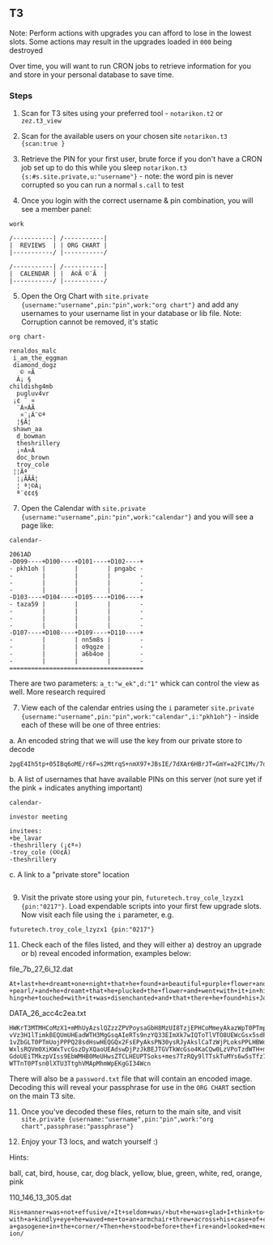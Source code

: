 ## T3

Note: Perform actions with upgrades you can afford to lose in the lowest slots. Some actions may result in the upgrades loaded in `000` being destroyed

Over time, you will want to run CRON jobs to retrieve information for you and store in your personal database to save time.

### Steps

1. Scan for T3 sites using your preferred tool - `notarikon.t2` or `zez.t3_view`

2. Scan for the available users on your chosen site `notarikon.t3 {scan:true }`

3. Retrieve the PIN for your first user, brute force if you don't have a CRON job set up to do this while you sleep `notarikon.t3 {s:#s.site.private,u:"username"}` - note: the word pin is never corrupted so you can run a normal `s.call` to test

4. Once you login with the correct username & pin combination, you will see a member panel:

```
work

/-----------| /-----------| 
|  REVIEWS  | | ORG CHART |
|-----------/ |-----------/

/-----------| /-----------| 
|  CALENDAR | |  Á©Ã ©¨Ã  |
|-----------/ |-----------/
```

5. Open the Org Chart with `site.private {username:"username",pin:"pin",work:"org chart"}` and add any usernames to your username list in your database or lib file. Note: Corruption cannot be removed, it's static

```
org chart- 

renaldos_malc
 i_am_the_eggman
 diamond_dogz
   © ¤Ã 
  Á¡ §
childishg4mb
  pugluv4vr
 ¡¢ ¨ ¤
  ¨Á¤ÁÃ
   ¤¨¡Á¨©ª
  ¦§Ã¦
 shawn_aa
  d_bowman
  theshrillery
  ¡¤Á¤Á
  doc_brown
  troy_cole
 ¦¦Ãª
  ¦¡ÃÃÃ¦
  ¦ ª¦©Á¡
  ª¨¢¢¢§
```

7. Open the Calendar with `site.private {username:"username",pin:"pin",work:"calendar"}` and you will see a page like:

```
calendar- 

2061AD
-D099----+D100----+D101----+D102----+
- pkh1oh |        |        | pngabc -
-        |        |        |        -
-        |        |        |        -
-        |        |        |        -
-D103----+D104----+D105----+D106----+
- taza59 |        |        |        -
-        |        |        |        -
-        |        |        |        -
-        |        |        |        -
-D107----+D108----+D109----+D110----+
-        |        | nn5m8s |        -
-        |        | o9qgze |        -
-        |        | a6b4oe |        -
-        |        |        |        -
=====================================
```

There are two parameters: `a_t:"w_ek",d:"1"` whick can control the view as well. More research required

7. View each of the calendar entries using the `i` parameter `site.private {username:"username",pin:"pin",work:"calendar",i:"pkh1oh"}` - inside each of these will be one of three entries:

a. An encoded string that we will use the key from our private store to decode

```
2pgE4Ih5tp+05IBq6oME/r6F=s2MtrqS+nmX97+JBsIE/7dXAr6HBrJT=GmY=a2FC1Mv/7da/82J+8xenKm7vamE1auJ8aVFBKqW9lNE1WZE9pyb/7VQ8a2J8b+FB7BM=Klv9q9P9rmo+rqF8a+W+7qP9lNE1WZE9pyR/Kqd8aZDBaqQ/a6W9lNE1WZE9pyY/r6W+6hNAZhJ=KhJBrFJAKlv
```

b. A list of usernames that have available PINs on this server (not sure yet if the pink + indicates anything important)

```
calendar- 

investor meeting

invitees:
+be_lavar
-theshrillery (¡¢ª¤)
-troy_cole (©©¢Ã)
-theshrillery
```

c. A link to a "private store" location

```
```

9. Visit the private store using your pin, `futuretech.troy_cole_lzyzx1 {pin:"0217"}`. Load expendable scripts into your first few upgrade slots. Now visit each file using the `i` parameter, e.g.

```
futuretech.troy_cole_lzyzx1 {pin:"0217"}
```

11. Check each of the files listed, and they will either a) destroy an upgrade or b) reveal encoded information, examples below:

file_7b_27_6i_12.dat

```
At+last+he+dreamt+one+night+that+he+found+a+beautiful+purple+flower+and+that+in+the+middle+of+it+lay+a+costly
+pearl/+and+he+dreamt+that+he+plucked+the+flower+and+went+with+it+in+his+hand+into+the+castle+and+that+everyt
hing+he+touched+with+it+was+disenchanted+and+that+there+he+found+his+Jorinda+again/
```

DATA_26_acc4c2ea.txt

```
HWKrT3MTMHCoMzX1+mMhUyAzslQZzzZPVPoysaGbH8MzUI8TzjEPHCoMmeyAkazWpT0PTmpw0MTPWDuKTFs3vsSGa3AWnmUoUE2Usr0EeGV3T
vVz3H1lTimkBEQUmUHEadWTH3MgGsqAIeRTs9nzYQ33EImXk7wIQToTlVTO8UEWcGsx5sdPMH0PTmdkAQdWaH6lnUs60yMmbyDjPTLHFoQRJH
1vZbGLT0PTmUojPPPQ28sdHswHEQGQx2FsEPyAksPN30ysRJyAkslCaTzWjPLoksPPLHBWdPswHEbKVnT3IUsp4sTTLHFpbWmy9lsiJWDnPim
WxlsRQVm0XiKWxTvcGszDyXQaoUEAdswDjPzJkBEJTGVTkWcGso4KaCQw0LzVPoTzdWTH+msuZk9rMca30pVbQ10ENPTs8vZTmessTzxskyPX
GdoUEiTMkzpVIss9EbWMHB0MeUHwsZTCLHEUPTSoks+mes7TzRQy9lTTskTuMYs6w5sTfz7vZTm49rVdYVTwWlGZ2EIcFs49NdNLHCvzVPoT3
WTTnT0PTsn0lXTU3TtghVMApMhmWpEKgGI34Wcn
```

There will also be a `password.txt` file that will contain an encoded image. Decoding this will reveal your passphrase for use in the `ORG CHART` section on the main T3 site.

11. Once you've decoded these files, return to the main site, and visit `site.private {username:"username",pin:"pin",work:"org chart",passphrase:"passphrase"}`

12. Enjoy your T3 locs, and watch yourself :)


Hints:

ball, cat, bird, house, car, dog
black, yellow, blue, green, white, red, orange, pink


110_146_13<corrupt char>_305.dat
```
His+manner+was+not+effusive/+It+seldom+was/+but+he+was+glad+I+think+to+see+me/+With+hardly+a+word+spoken+but+
with+a+kindly+eye+he+waved+me+to+an+armchair+threw+across+his+case+of+cigars+and+indicated+a+spirit+case+and+
a+gasogene+in+the+corner/+Then+he+stood+before+the+fire+and+looked+me+over+in+his+singular+introspective+fash
ion/
```

